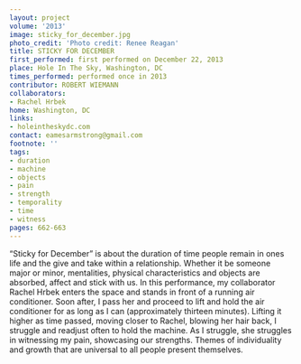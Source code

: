 ```yaml
---
layout: project
volume: '2013'
image: sticky_for_december.jpg
photo_credit: 'Photo credit: Renee Reagan'
title: STICKY FOR DECEMBER
first_performed: first performed on December 22, 2013
place: Hole In The Sky, Washington, DC
times_performed: performed once in 2013
contributor: ROBERT WIEMANN
collaborators:
- Rachel Hrbek
home: Washington, DC
links:
- holeintheskydc.com
contact: eamesarmstrong@gmail.com
footnote: ''
tags:
- duration
- machine
- objects
- pain
- strength
- temporality
- time
- witness
pages: 662-663
---
```


“Sticky for December” is about the duration of time people remain in ones life and the give and take within a relationship. Whether it be someone major or minor, mentalities, physical characteristics and objects are absorbed, affect and stick with us. In this performance, my collaborator Rachel Hrbek enters the space and stands in front of a running air conditioner. Soon after, I pass her and proceed to lift and hold the air conditioner for as long as I can (approximately thirteen minutes). Lifting it higher as time passed, moving closer to Rachel, blowing her hair back, I struggle and readjust often to hold the machine. As I struggle, she struggles in witnessing my pain, showcasing our strengths. Themes of individuality and growth that are universal to all people present themselves.
